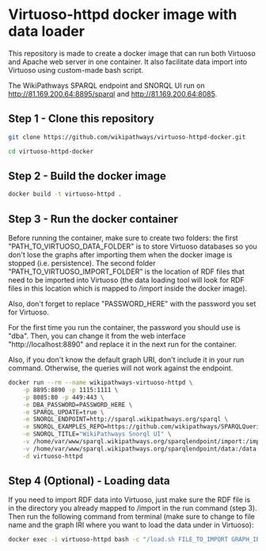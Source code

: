 # Virtuoso-httpd docker image with data loader

This repository is made to create a docker image that can run both Virtuoso and Apache web server in one container. It also facilitate data import into Virtuoso using custom-made bash script.

The WikiPathways SPARQL endpoint and SNORQL UI run on http://81.169.200.64:8895/sparql and http://81.169.200.64:8085. 

## Step 1 - Clone this repository

```bash
git clone https://github.com/wikipathways/virtuoso-httpd-docker.git

cd virtuoso-httpd-docker
```



## Step 2 - Build the docker image

```bash
docker build -t virtuoso-httpd .
```



## Step 3 - Run the docker container

Before running the container, make sure to create two folders: the first "PATH_TO_VIRTUOSO_DATA_FOLDER" is to store Virtuoso databases so you don't lose the graphs after importing them when the docker image is stopped (i.e. persistence). The second folder "PATH_TO_VIRTUOSO_IMPORT_FOLDER" is the location of RDF files that need to be imported into Virtuoso (the data loading tool will look for RDF files in this location which is mapped to /import inside the docker image).

Also, don't forget to replace "PASSWORD_HERE" with the password you set for Virtuoso.

For the first time you run the container, the password you should use is "dba". Then, you can change it from the web interface "http://localhost:8890" and replace it in the next run for the container.

Also, if you don't know the default graph URI, don't include it in your run command. Otherwise, the queries will not work against the endpoint.

```bash
docker run --rm --name wikipathways-virtuoso-httpd \
    -p 8895:8890 -p 1115:1111 \
    -p 8085:80 -p 449:443 \
    -e DBA_PASSWORD=PASSWORD_HERE \
    -e SPARQL_UPDATE=true \
    -e SNORQL_ENDPOINT=http://sparql.wikipathways.org/sparql \
    -e SNORQL_EXAMPLES_REPO=https://github.com/wikipathways/SPARQLQueries \
    -e SNORQL_TITLE="WikiPathways Snorql UI" \
    -v /home/var/www/sparql.wikipathways.org/sparqlendpoint/import:/import \
    -v /home/var/www/sparql.wikipathways.org/sparqlendpoint/data:/data \
    -d virtuoso-httpd
```



## Step 4 (Optional) - Loading data

If you need to import RDF data into Virtuoso, just make sure the RDF file is in the directory you already mapped to /import in the run command (step 3). Then run the following command from terminal (make sure to change to file name and the graph IRI where you want to load the data under in Virtuoso):

```bash
docker exec -i virtuoso-httpd bash -c "/load.sh FILE_TO_IMPORT GRAPH_IRI /data/load.log dba"
```




